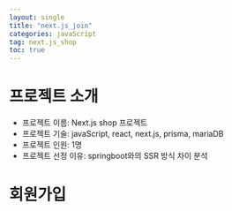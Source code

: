 ```yaml
---
layout: single
title: "next.js_join"
categories: javaScript
tag: next.js_shop
toc: true
---
```


# 프로젝트 소개
- 프로젝트 이름: Next.js shop 프로젝트
- 프로젝트 기술: javaScript, react, next.js, prisma, mariaDB
- 프로젝트 인원: 1명
- 프로젝트 선정 이유: springboot와의 SSR 방식 차이 분석


# 회원가입



